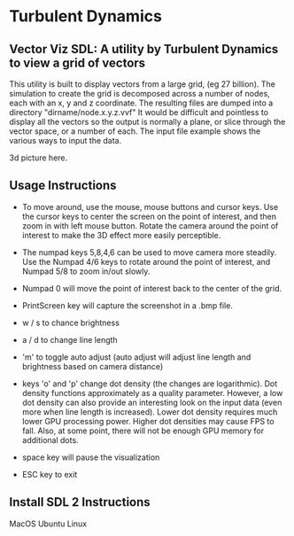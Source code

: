 # Turbulent Dynamics
## Vector Viz SDL:  A utility by Turbulent Dynamics to view a grid of vectors

This utility is built to display vectors from a large grid, (eg 27 billion).  The simulation to create the grid is decomposed across a number of nodes, each with an x, y and z coordinate.  The resulting files are dumped into a directory "dirname/node.x.y.z.vvf"  It would be difficult and pointless to display all the vectors so the output is normally a plane, or slice through the vector space, or a number of each.  The input file example shows the various ways to input the data.

3d picture here. 






## Usage Instructions
* To move around, use the mouse, mouse buttons and cursor keys. Use the cursor keys to center the screen on the point of interest, and then zoom in with left mouse button. Rotate the camera around the point of interest to make the 3D effect more easily perceptible.

* The numpad keys 5,8,4,6 can be used to move camera more steadily. Use the Numpad 4/6 keys to rotate around the point of interest, and Numpad 5/8 to zoom in/out slowly.

* Numpad 0 will move the point of interest back to the center of the grid.

* PrintScreen key will capture the screenshot in a .bmp file.

* w / s  to chance brightness

* a / d to change line length

* 'm' to toggle auto adjust (auto adjust will adjust line length and brightness based on camera distance)

* keys 'o' and 'p' change dot density (the changes are logarithmic). Dot density functions approximately as a quality parameter. However, a low dot density can also provide an interesting look on the input data (even more when line length is increased). Lower dot density requires much lower GPU processing power. Higher dot densities may cause FPS to fall. Also, at some point, there will not be enough GPU memory for additional dots.

* space key will pause the visualization

* ESC key to exit



## Install SDL 2 Instructions
MacOS
Ubuntu Linux

